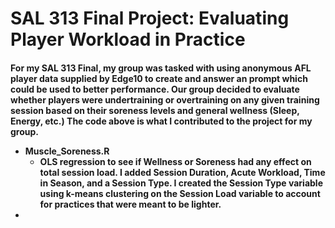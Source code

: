 <h1>
SAL 313 Final Project: Evaluating Player Workload in Practice
</h1>

<h4>
For my SAL 313 Final, my group was tasked with using anonymous AFL player data supplied by Edge10 to create and answer an prompt which could be used to better performance. Our group decided to evaluate whether players were undertraining or overtraining on any given training session based on their soreness levels and general wellness (Sleep, Energy, etc.) The code above is what I contributed to the project for my group. 

- Muscle_Soreness.R
    - OLS regression to see if Wellness or Soreness had any effect on total session load. I added Session Duration, Acute Workload, Time in Season, and a Session Type. I created the Session Type variable using k-means clustering on the Session Load variable to account for practices that were meant to be lighter.
- 
</h4>
